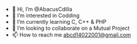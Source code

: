 - 👋 Hi, I’m @AbacusCdilla
- 👀 I’m interested in Codding
- 🌱 I’m currently learning C, C++ & PHP
- 💞️ I’m looking to collaborate on a Mutual Project
- 📫 How to reach me abcd14022001@gmail.com

<!---
AbacusCdilla/AbacusCdilla is a ✨ special ✨ repository because its `README.md` (this file) appears on your GitHub profile.
You can click the Preview link to take a look at your changes.
--->
